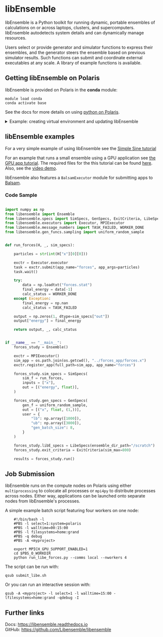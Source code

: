 # libEnsemble

libEnsemble is a Python toolkit for running dynamic, portable ensembles of calculations on or across laptops, clusters, and supercomputers. libEnsemble autodetects system details and can dynamically manage resources.

Users select or provide generator and simulator functions to express their ensembles, and the generator steers the ensemble based on previous simulator results. Such functions can submit and coordinate external executables at any scale. A library of example functions is available.

## Getting libEnsemble on Polaris

libEnsemble is provided on Polaris in the **conda** module:

    module load conda
    conda activate base

See the docs for more details on using [python on Polaris](https://docs.alcf.anl.gov/polaris/data-science-workflows/python/).

<details>
  <summary>Example: creating virtual environment and updating libEnsemble</summary>

    E.g., to create a virtual environment that allows installation of
    further packages with pip:

    ```bash
    python -m venv /path/to-venv --system-site-packages
    . /path/to-venv/bin/activate
    ```

    Where /path/to-venv can be anywhere you have write access.
    For future uses just load the conda module and run the activate line.

    You can also ensure you are using the latest version of libEnsemble:

    ```bash
    pip install libensemble
    ```
</details>


## libEnsemble examples

For a very simple example of using libEnsemble see the [Simple Sine tutorial](https://libensemble.readthedocs.io/en/main/tutorials/local_sine_tutorial.html)

For an example that runs a small ensemble using a GPU application see
[the GPU app tutorial](https://libensemble.readthedocs.io/en/main/tutorials/forces_gpu_tutorial.html). The required files for the this tutorial can be found [here](https://github.com/Libensemble/libensemble/tree/develop/libensemble/tests/scaling_tests/forces). Also, see the
[video demo](https://youtu.be/Ff0dYYLQzoU).

libEnsemble also features a ``BalsamExecutor`` module for submitting apps to [Balsam](https://balsam.readthedocs.io/en/latest/).

### Code Sample

```python

import numpy as np
from libensemble import Ensemble
from libensemble.specs import SimSpecs, GenSpecs, ExitCriteria, LibeSpecs
from libensemble.executors import Executor, MPIExecutor
from libensemble.message_numbers import TASK_FAILED, WORKER_DONE
from libensemble.gen_funcs.sampling import uniform_random_sample


def run_forces(H, _, sim_specs):

    particles = str(int(H["x"][0][0]))

    exctr = Executor.executor
    task = exctr.submit(app_name="forces", app_args=particles)
    task.wait()

    try:
        data = np.loadtxt("forces.stat")
        final_energy = data[-1]
        calc_status = WORKER_DONE
    except Exception:
        final_energy = np.nan
        calc_status = TASK_FAILED

    output = np.zeros(1, dtype=sim_specs["out"])
    output["energy"] = final_energy

    return output, _, calc_status


if __name__ == "__main__":
    forces_study = Ensemble()

    exctr = MPIExecutor()
    sim_app = os.path.join(os.getcwd(), "../forces_app/forces.x")
    exctr.register_app(full_path=sim_app, app_name="forces")

    forces_study.sim_specs = SimSpecs(
        sim_f = run_forces,
        inputs = ["x"],
        out = [("energy", float)],
    )

    forces_study.gen_specs = GenSpecs(
        gen_f = uniform_random_sample,
        out = [("x", float, (1,))],
        user = {
            "lb": np.array([1000]),
            "ub": np.array([3000]),
            "gen_batch_size": 8,
        }
    )

    forces_study.libE_specs = LibeSpecs(ensemble_dir_path="/scratch")
    forces_study.exit_criteria = ExitCriteria(sim_max=800)

    results = forces_study.run()
```

## Job Submission

libEnsemble runs on the compute nodes on Polaris using either
``multiprocessing`` to colocate all processes or ``mpi4py`` to distribute processes
across nodes. Either way, applications can be launched onto separate nodes
from libEnsemble's processes.

A simple example batch script featuring four workers on one node:

```shell
    #!/bin/bash -l
    #PBS -l select=1:system=polaris
    #PBS -l walltime=00:15:00
    #PBS -l filesystems=home:grand
    #PBS -q debug
    #PBS -A <myproject>

    export MPICH_GPU_SUPPORT_ENABLED=1
    cd $PBS_O_WORKDIR
    python run_libe_forces.py --comms local --nworkers 4
```

The script can be run with:

    qsub submit_libe.sh

Or you can run an interactive session with:

    qsub -A <myproject> -l select=1 -l walltime=15:00 -lfilesystems=home:grand -qdebug -I

## Further links

Docs: <https://libensemble.readthedocs.io> <br>
GitHub: <https://github.com/Libensemble/libensemble>

